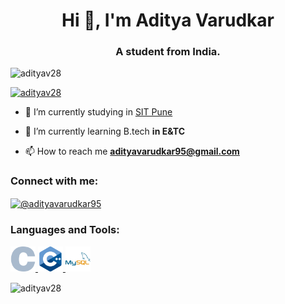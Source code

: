 <h1 align="center">Hi 👋, I'm Aditya Varudkar</h1>
<h3 align="center">A student from India.</h3>

<p align="left"> <img src="https://komarev.com/ghpvc/?username=adityav28&label=Profile%20views&color=0e75b6&style=flat" alt="adityav28" /> </p>

<p align="left"> <a href="https://github.com/ryo-ma/github-profile-trophy"><img src="https://github-profile-trophy.vercel.app/?username=adityav28" alt="adityav28" /></a> </p>

- 🔭 I’m currently studying in [SIT Pune](https://www.sitpune.edu.in/)

- 🌱 I’m currently learning B.tech **in E&TC**

- 📫 How to reach me **adityavarudkar95@gmail.com**

<h3 align="left">Connect with me:</h3>
<p align="left">
<a href=https://www.linkedin.com/in/aditya-varudkar-a49540292?utm_source=share&utm_campaign=share_via&utm_content=profile&utm_medium=android_app="https://raw.githubusercontent.com/rahuldkjain/github-profile-readme-generator/master/src/images/icons/Social/linked-in-alt.svg" alt="https://www.linkedin.com/in/aditya-varudkar-a49540292?utm_source=share&utm_campaign=share_via&utm_content=profile&utm_medium=android_app" height="30" width="40" /></a>
<a href="https://www.hackerrank.com/profile/adityavarudkar95" target="blank"><img align="center" src="https://raw.githubusercontent.com/rahuldkjain/github-profile-readme-generator/master/src/images/icons/Social/hackerrank.svg" alt="@adityavarudkar95" height="30" width="40" /></a>
</p>

<h3 align="left">Languages and Tools:</h3>
<p align="left"> <a href="https://www.cprogramming.com/" target="_blank" rel="noreferrer"> <img src="https://raw.githubusercontent.com/devicons/devicon/master/icons/c/c-original.svg" alt="c" width="40" height="40"/> </a> <a href="https://www.w3schools.com/cpp/" target="_blank" rel="noreferrer"> <img src="https://raw.githubusercontent.com/devicons/devicon/master/icons/cplusplus/cplusplus-original.svg" alt="cplusplus" width="40" height="40"/> </a> <a href="https://www.mysql.com/" target="_blank" rel="noreferrer"> <img src="https://raw.githubusercontent.com/devicons/devicon/master/icons/mysql/mysql-original-wordmark.svg" alt="mysql" width="40" height="40"/> </a> </p>

<p><img align="center" src="https://github-readme-stats.vercel.app/api/top-langs?username=adityav28&show_icons=true&locale=en&layout=compact" alt="adityav28" /></p>
